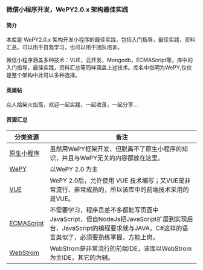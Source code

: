### 微信小程序开发，WePY2.0.x 架构最佳实践

#### 简介
本库是 WePY2.0.x 架构开发小程序的最佳实践，包括入门指导，最佳实践，资料汇总。可以用于自我学习，也可以用于团队培训。

微信小程序涵盖多种技术：VUE，云开发，Mongodb，ECMAScript等，库中的入门指导，最佳实践，资料汇总等同样涵盖上述技术。库名中指明为WePY,仅仅是整个架构中此可以多种选择。


 
 #### 英雄帖
 众人拾柴火焰高，欢迎一起实践，一起收录，一起分享...



#### 资源汇总


 分类资源 | 备注   
 ----- |--------
[原生小程序](awesome/原生小程序.md) | 虽然用WePY框架开发，但脱离不了原生小程序的知识，并且与WePY无关的内容都放在这里。
[WePY](awesome/wepy.md) | 以WePY 2.0 为主
[VUE](awesome/vue.md) | WePY 2.0后，允许使用 VUE 技术编写；又VUE是非常流行、非常成熟的，所以该库中的前端技术采用的是VUE。
[ECMAScript](awesome/ECMAScript.md) | 不需要学习，程序员差不多都能写页面中JavaScript，但自NodeJs把JavaScript扩展到实现后台，JavaScript的编程要求就与JAVA，C#这样的语言类似了，必须要熟练掌握，方能上岗。
[WebStrom](awesome/webstrom.md) | WebStrom是非常流行的前端IDE，该库以WebStrom 为主IDE，其它的为辅。






